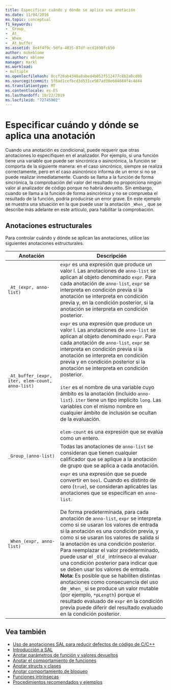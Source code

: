 ```yaml
---
title: Especificar cuándo y dónde se aplica una anotación
ms.date: 11/04/2016
ms.topic: conceptual
f1_keywords:
- _Group_
- _At_
- _When_
- _At_buffer_
ms.assetid: 8e4f4f9c-5dfa-4835-87df-ecd1698fc650
author: mikeblome
ms.author: mblome
manager: markl
ms.workload:
- multiple
ms.openlocfilehash: 8ccf20ab4348a8abed4b052f512477c8b2a8cd0b
ms.sourcegitcommit: 5f6ad1cefbcd3d531ce587ad30e684684f4c4d44
ms.translationtype: MT
ms.contentlocale: es-ES
ms.lasthandoff: 10/22/2019
ms.locfileid: "72745902"
---
```

# <a name="specifying-when-and-where-an-annotation-applies"></a>Especificar cuándo y dónde se aplica una anotación
Cuando una anotación es condicional, puede requerir que otras anotaciones lo especifiquen en el analizador.  Por ejemplo, si una función tiene una variable que puede ser sincrónica o asincrónica, la función se comporta de la siguiente manera: en el caso sincrónico, siempre se realiza correctamente, pero en el caso asincrónico informa de un error si no se puede realizar inmediatamente. Cuando se llama a la función de forma sincrónica, la comprobación del valor del resultado no proporciona ningún valor al analizador de código porque no habría devuelto.  Sin embargo, cuando se llama a la función de forma asincrónica y no se comprueba el resultado de la función, podría producirse un error grave. En este ejemplo se muestra una situación en la que puede usar la anotación `_When_`, que se describe más adelante en este artículo, para habilitar la comprobación.

## <a name="structural-annotations"></a>Anotaciones estructurales
Para controlar cuándo y dónde se aplican las anotaciones, utilice las siguientes anotaciones estructurales.

|Anotación|Descripción|
|----------------|-----------------|
|`_At_(expr, anno-list)`|`expr` es una expresión que produce un valor l. Las anotaciones de `anno-list` se aplican al objeto denominado `expr`. Para cada anotación de `anno-list`, `expr` se interpreta en condición previa si la anotación se interpreta en condición previa y, en la condición posterior, si la anotación se interpreta en condición posterior.|
|`_At_buffer_(expr, iter, elem-count, anno-list)`|`expr` es una expresión que produce un valor l. Las anotaciones de `anno-list` se aplican al objeto denominado `expr`. Para cada anotación de `anno-list`, `expr` se interpreta en condición previa si la anotación se interpreta en condición previa y en condición posterior si la anotación se interpreta en condición posterior.<br /><br /> `iter` es el nombre de una variable cuyo ámbito es la anotación (incluido `anno-list`). `iter` tiene un tipo implícito `long`. Las variables con el mismo nombre en cualquier ámbito de inclusión se ocultan de la evaluación.<br /><br /> `elem-count` es una expresión que se evalúa como un entero.|
|`_Group_(anno-list)`|Todas las anotaciones de `anno-list` se consideran que tienen cualquier calificador que se aplique a la anotación de grupo que se aplica a cada anotación.|
|`_When_(expr, anno-list)`|`expr` es una expresión que se puede convertir en `bool`. Cuando es distinto de cero (`true`), se consideran aplicables las anotaciones que se especifican en `anno-list`.<br /><br /> De forma predeterminada, para cada anotación de `anno-list`, `expr` se interpreta como si se usaran los valores de entrada si la anotación es una condición previa, y como si se usaran los valores de salida si la anotación es una condición posterior. Para reemplazar el valor predeterminado, puede usar el `_Old_` intrínseco al evaluar una condición posterior para indicar que se deben usar los valores de entrada. **Nota:**  Es posible que se habiliten distintas anotaciones como consecuencia del uso de `_When_` si se produce un valor mutable (por ejemplo, `*pLength`) porque el resultado evaluado de `expr` en la condición previa puede diferir del resultado evaluado en la condición posterior.|

## <a name="see-also"></a>Vea también

- [Uso de anotaciones SAL para reducir defectos de código de C/C++](../code-quality/using-sal-annotations-to-reduce-c-cpp-code-defects.md)
- [Introducción a SAL](../code-quality/understanding-sal.md)
- [Anotar parámetros de función y valores devueltos](../code-quality/annotating-function-parameters-and-return-values.md)
- [Anotar el comportamiento de funciones](../code-quality/annotating-function-behavior.md)
- [Anotar structs y clases](../code-quality/annotating-structs-and-classes.md)
- [Anotar comportamiento de bloqueo](../code-quality/annotating-locking-behavior.md)
- [Funciones intrínsecas](../code-quality/intrinsic-functions.md)
- [Procedimientos recomendados y ejemplos](../code-quality/best-practices-and-examples-sal.md)
